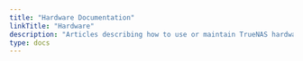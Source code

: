 ```yaml
---
title: "Hardware Documentation"
linkTitle: "Hardware"
description: "Articles describing how to use or maintain TrueNAS hardware products."
type: docs
---
```

